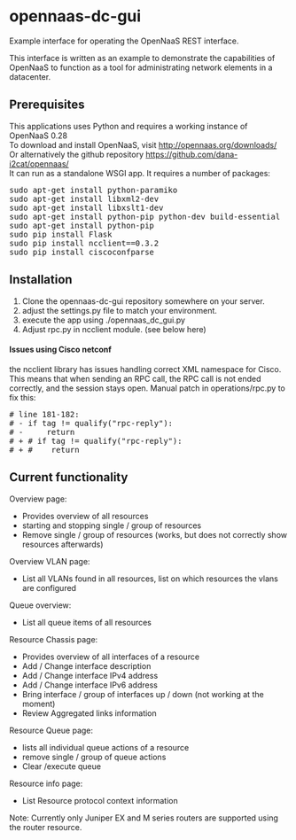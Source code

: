 opennaas-dc-gui
===============

Example interface for operating the OpenNaaS REST interface.

This interface is written as an example to demonstrate the capabilities of OpenNaaS to function as a tool for administrating network elements in a datacenter.

Prerequisites
-------------

This applications uses Python and requires a working instance of OpenNaaS 0.28<br>
To download and install OpenNaaS, visit http://opennaas.org/downloads/ <br>
Or alternatively the github repository https://github.com/dana-i2cat/opennaas/ <br>
It can run as a standalone WSGI app.
It requires a number of packages:<br>

<pre>
sudo apt-get install python-paramiko
sudo apt-get install libxml2-dev
sudo apt-get install libxslt1-dev
sudo apt-get install python-pip python-dev build-essential 
sudo apt-get install python-pip
sudo pip install Flask
sudo pip install ncclient==0.3.2
sudo pip install ciscoconfparse
</pre>

Installation
------------

1. Clone the opennaas-dc-gui repository somewhere on your server.
2. adjust the settings.py file to match your environment.
3. execute the app using ./opennaas_dc_gui.py
4. Adjust rpc.py in ncclient module. (see below here)

#### Issues using Cisco netconf ####

the ncclient library has issues handling correct XML namespace for Cisco.
This means that when sending an RPC call, the RPC call is not ended correctly, and the session stays open.
Manual patch in operations/rpc.py to fix this:

<pre>
# line 181-182:
# - if tag != qualify("rpc-reply"):
# -     return
# + # if tag != qualify("rpc-reply"):
# + #    return
</pre>

Current functionality
---------------------

Overview page:
- Provides overview of all resources
- starting and stopping single / group of resources 
- Remove single / group of resources (works, but does not correctly show resources afterwards)

Overview VLAN page:
- List all VLANs found in all resources, list on which resources the vlans are configured

Queue overview:
- List all queue items of all resources

Resource Chassis page:
- Provides overview of all interfaces of a resource
- Add / Change interface description
- Add / Change interface IPv4 address
- Add / Change interface IPv6 address
- Bring interface / group of interfaces up / down (not working at the moment)
- Review Aggregated links information

Resource Queue page:
- lists all individual queue actions of a resource
- remove single / group of queue actions
- Clear /execute queue 

Resource info page:
- List Resource protocol context information

Note: Currently only Juniper EX and M series routers are supported using the router resource.
